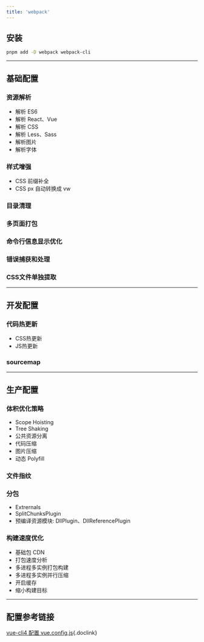 ```yaml
---
title: 'webpack'
---
```


## 安装

```bash
pnpm add -D webpack webpack-cli
```

<hr />

## 基础配置

### 资源解析
- 解析 ES6
- 解析 React、Vue
- 解析 CSS
- 解析 Less、Sass
- 解析图片
- 解析字体

### 样式增强
- CSS 前缀补全
- CSS px 自动转换成 vw

### 目录清理

### 多页面打包

### 命令行信息显示优化

### 错误捕获和处理

### CSS文件单独提取

<hr />

## 开发配置

### 代码热更新
- CSS热更新
- JS热更新

### sourcemap

<hr />

## 生产配置

### 体积优化策略
- Scope Hoisting
- Tree Shaking
- 公共资源分离
- 代码压缩
- 图片压缩
- 动态 Polyfill

### 文件指纹

### 分包
- Extrernals
- SplitChunksPlugin
- 预编译资源模块: DllPlugin、DllReferencePlugin

### 构建速度优化
- 基础包 CDN
- 打包速度分析
- 多进程多实例打包构建
- 多进程多实例并行压缩
- 开启缓存
- 缩小构建目标

<hr />

## 配置参考链接

[vue-cli4 配置 vue.config.js](https://github.com/staven630/vue-cli4-config){.doclink}
